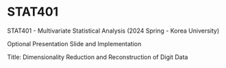 # STAT401

STAT401 - Multivariate Statistical Analysis (2024 Spring - Korea University)

Optional Presentation Slide and Implementation

Title: Dimensionality Reduction and Reconstruction of Digit Data
